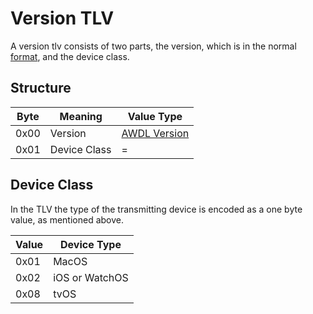 # Version TLV

A version tlv consists of two parts, the version, which is in the normal [format](../version.md), and the device class.

## Structure

| Byte | Meaning      | Value Type                    |
| ---- | ------------ | ----------------------------- |
| 0x00 | Version      | [AWDL Version](../version.md) |
| 0x01 | Device Class | =                             |

## Device Class

In the TLV the type of the transmitting device is encoded as a one byte value, as mentioned above.

| Value | Device Type    |
| ----- | -------------- |
| 0x01  | MacOS          |
| 0x02  | iOS or WatchOS |
| 0x08  | tvOS           |

